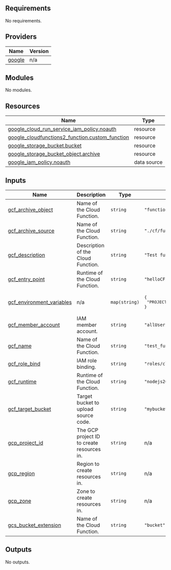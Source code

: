 ## Requirements

No requirements.

## Providers

| Name | Version |
|------|---------|
| <a name="provider_google"></a> [google](#provider\_google) | n/a |

## Modules

No modules.

## Resources

| Name | Type |
|------|------|
| [google_cloud_run_service_iam_policy.noauth](https://registry.terraform.io/providers/hashicorp/google/latest/docs/resources/cloud_run_service_iam_policy) | resource |
| [google_cloudfunctions2_function.custom_function](https://registry.terraform.io/providers/hashicorp/google/latest/docs/resources/cloudfunctions2_function) | resource |
| [google_storage_bucket.bucket](https://registry.terraform.io/providers/hashicorp/google/latest/docs/resources/storage_bucket) | resource |
| [google_storage_bucket_object.archive](https://registry.terraform.io/providers/hashicorp/google/latest/docs/resources/storage_bucket_object) | resource |
| [google_iam_policy.noauth](https://registry.terraform.io/providers/hashicorp/google/latest/docs/data-sources/iam_policy) | data source |

## Inputs

| Name | Description | Type | Default | Required |
|------|-------------|------|---------|:--------:|
| <a name="input_gcf_archive_object"></a> [gcf\_archive\_object](#input\_gcf\_archive\_object) | Name of the Cloud Function. | `string` | `"function.zip"` | no |
| <a name="input_gcf_archive_source"></a> [gcf\_archive\_source](#input\_gcf\_archive\_source) | Name of the Cloud Function. | `string` | `"./cf/function.zip"` | no |
| <a name="input_gcf_description"></a> [gcf\_description](#input\_gcf\_description) | Description of the Cloud Function. | `string` | `"Test function description"` | no |
| <a name="input_gcf_entry_point"></a> [gcf\_entry\_point](#input\_gcf\_entry\_point) | Runtime of the Cloud Function. | `string` | `"helloCF"` | no |
| <a name="input_gcf_environment_variables"></a> [gcf\_environment\_variables](#input\_gcf\_environment\_variables) | n/a | `map(string)` | <pre>{<br>  "PROJECT_ID": "undefined"<br>}</pre> | no |
| <a name="input_gcf_member_account"></a> [gcf\_member\_account](#input\_gcf\_member\_account) | IAM member account. | `string` | `"allUsers"` | no |
| <a name="input_gcf_name"></a> [gcf\_name](#input\_gcf\_name) | Name of the Cloud Function. | `string` | `"test_function"` | no |
| <a name="input_gcf_role_bind"></a> [gcf\_role\_bind](#input\_gcf\_role\_bind) | IAM role binding. | `string` | `"roles/cloudfunctions.invoker"` | no |
| <a name="input_gcf_runtime"></a> [gcf\_runtime](#input\_gcf\_runtime) | Runtime of the Cloud Function. | `string` | `"nodejs20"` | no |
| <a name="input_gcf_target_bucket"></a> [gcf\_target\_bucket](#input\_gcf\_target\_bucket) | Target bucket to upload source code. | `string` | `"mybucket"` | no |
| <a name="input_gcp_project_id"></a> [gcp\_project\_id](#input\_gcp\_project\_id) | The GCP project ID to create resources in. | `string` | n/a | yes |
| <a name="input_gcp_region"></a> [gcp\_region](#input\_gcp\_region) | Region to create resources in. | `string` | n/a | yes |
| <a name="input_gcp_zone"></a> [gcp\_zone](#input\_gcp\_zone) | Zone to create resources in. | `string` | n/a | yes |
| <a name="input_gcs_bucket_extension"></a> [gcs\_bucket\_extension](#input\_gcs\_bucket\_extension) | Name of the Cloud Function. | `string` | `"bucket"` | no |

## Outputs

No outputs.
